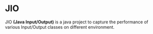 # JIO

JIO **(Java Input/Output)** is a java project to capture the performance of various Input/Output classes on different environment.
